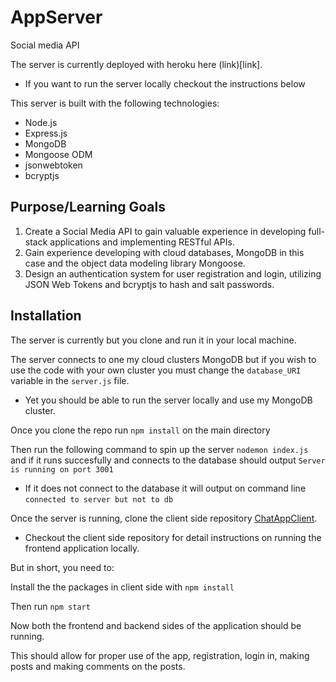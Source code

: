 # AppServer
Social media API

The server is currently deployed with heroku here (link)[link]. 
- If you want to run the server locally checkout the instructions below

This server is built with the following technologies:

- Node.js
- Express.js
- MongoDB
- Mongoose ODM
- jsonwebtoken 
- bcryptjs

## Purpose/Learning Goals

1. Create a Social Media API to gain valuable experience in developing full-stack applications and implementing RESTful APIs.
2. Gain experience developing with cloud databases, MongoDB in this case and the object data modeling library Mongoose.
3. Design an authentication system for user registration and login, utilizing JSON Web Tokens and bcryptjs to hash and salt passwords. 


## Installation

The server is currently but you clone and run it in your local machine. 

The server connects to one my cloud clusters MongoDB but if you wish to use the code with your own cluster you must change
the `database_URI` variable in the `server.js` file.
- Yet you should be able to run the server locally and use my MongoDB cluster. 

Once you clone the repo run `npm install` on the main directory

Then run the following command to spin up the server `nodemon index.js` and if it runs succesfully and connects to the database 
should output `Server is running on port 3001`
- If it does not connect to the database it will output on command line `connected to server but not to db`

Once the server is running, clone the client side repository [ChatAppClient](https://github.com/elewites/ChatAppClient.git). 
- Checkout the client side repository for detail instructions on running the frontend application locally.

But in short, you need to: 

Install the the packages in client side with `npm install`

Then run `npm start`

Now both the frontend and backend sides of the application should be running. 

This should allow for proper use of the app, registration, login in, making posts and making comments on the posts. 

